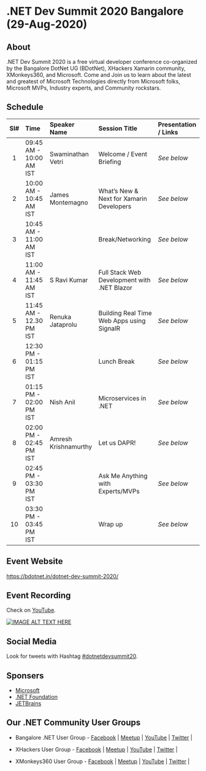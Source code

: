 # .NET Dev Summit 2020 Bangalore (29-Aug-2020)

## About 

.NET Dev Summit 2020 is a free virtual developer conference co-organized by the Bangalore DotNet UG (BDotNet), XHackers Xamarin community, XMonkeys360, and Microsoft. Come and Join us to learn about the latest and greatest of Microsoft Technologies directly from Microsoft folks, Microsoft MVPs, Industry experts, and Community rockstars.


## Schedule 

| Sl# | Time | Speaker Name | Session Title | Presentation / Links |
|:---:|:-----------|:-----------|:---------|:------------|
| 1  | 09:45 AM - 10:00 AM IST | Swaminathan Vetri | Welcome / Event Briefing | _See below_  |
| 2  | 10:00 AM - 10:45 AM IST | James Montemagno | What’s New & Next for Xamarin Developers | _See below_  |
| 3  | 10:45 AM - 11:00 AM IST |  | Break/Networking | _See below_  |
| 4  | 11:00 AM - 11:45 AM IST | S Ravi Kumar | Full Stack Web Development with .NET Blazor | _See below_  |
| 5  | 11:45 AM - 12.30 PM IST | Renuka Jataprolu | Building Real Time Web Apps using SignalR |  _See below_ |
| 6  | 12:30 PM - 01:15 PM IST |  | Lunch Break | _See below_ |
| 7  | 01:15 PM - 02:00 PM IST | Nish Anil | Microservices in .NET | _See below_  |
| 8  | 02:00 PM - 02:45 PM IST | Amresh Krishnamurthy | Let us DAPR! | _See below_  |
| 9  | 02:45 PM - 03:30 PM IST |  | Ask Me Anything with Experts/MVPs |  _See below_ |
| 10 | 03:30 PM - 03:45 PM IST |  | Wrap up | _See below_  |

## Event Website 

https://bdotnet.in/dotnet-dev-summit-2020/

## Event Recording 
Check on [YouTube](https://www.youtube.com/watch?v=V0CG6hGXpkE "YouTube Live Event Recording").

[![IMAGE ALT TEXT HERE](http://img.youtube.com/vi/V0CG6hGXpkE/0.jpg)](http://www.youtube.com/watch?v=V0CG6hGXpkE)


## Social Media 
Look for tweets with Hashtag [#dotnetdevsummit20](https://twitter.com/hashtag/dotnetdevsummit20 "Social Media Posts"). 

## Sponsers 
* [Microsoft](https://www.microsoft.com/ "Microsoft")
* [.NET Foundation](https://dotnetfoundation.org/ ".NET Foundation")
* [JETBrains](https://jetbrains.com/ "JETBrains")

## Our .NET Community User Groups 

* Bangalore .NET User Group - [Facebook](https://www.facebook.com/groups/BDotNet/  "Facebook") |  [Meetup](https://www.meetup.com/BDotNetUG/  "Meetup") |  [YouTube](https://www.youtube.com/user/BdotnetTV  "YouTube") |  [Twitter](https://twitter.com/bdotnetug  "Twitter") | 

* XHackers User Group - [Facebook](https://www.facebook.com/groups/xhackersco/  "Facebook") |  [Meetup](https://www.meetup.com/XHackers/  "Meetup") |  [YouTube](https://www.youtube.com/channel/UChTR7oexLQ3KTA4ZI1Xj1Qw/  "YouTube") |  [Twitter](https://twitter.com/XHackersco  "Twitter") | 

* XMonkeys360 User Group - [Facebook](https://www.facebook.com/xmonkeys360  "Facebook") |  [Meetup](https://www.meetup.com/XMonkeys360/  "Meetup") |  [YouTube](https://www.youtube.com/c/xmonkeys360  "YouTube") |  [Twitter](https://twitter.com/xmonkeys360  "Twitter") | 


